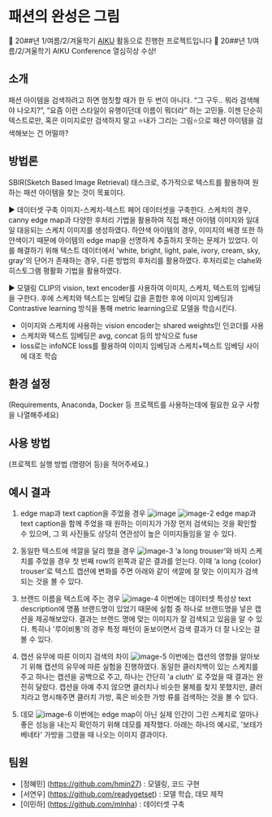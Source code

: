 # 패션의 완성은 그림

📢 20##년 1/여름/2/겨울학기 [AIKU](https://github.com/AIKU-Official) 활동으로 진행한 프로젝트입니다
🎉 20##년 1/여름/2/겨울학기 AIKU Conference 열심히상 수상!

## 소개
패션 아이템을 검색하려고 하면 멈칫할 때가 한 두 번이 아니다. “그 구두.. 뭐라 검색해야 나오지?”, “요즘 이런 스타일이 유행이던데 이름이 뭐더라” 하는 고민들. 이젠 단순히 텍스트로만, 혹은 이미지로만 검색하지 말고 ⭐️내가 그리는 그림⭐️으로 패션 아이템을 검색해보는 건 어떨까?

## 방법론
SBIR(Sketch Based Image Retrieval) 태스크로, 추가적으로 텍스트를 활용하여 원하는 패션 아이템을 찾는 것이 목표이다. 


▶️ 데이터셋 구축
이미지-스케치-텍스트 페어 데이터셋을 구축한다. 스케치의 경우, canny edge map과 다양한 후처리 기법을 활용하여 직접 패션 아이템 이미지와 일대일 대응되는 스케치 이미지를 생성하였다. 하얀색 아이템의 경우, 이미지의 배경 또한 하얀색이기 때문에 아이템의 edge map을 선명하게 추출하지 못하는 문제가 있었다. 이를 해결하기 위해 텍스트 데이터에서 'white, bright, light, pale, ivory, cream, sky, gray'의 단어가 존재하는 경우, 다른 방법의 후처리를 활용하였다.
후처리로는 clahe와 히스토그램 평활화 기법을 활용하였다.

▶️ 모델링
CLIP의 vision, text encoder를 사용하여 이미지, 스케치, 텍스트의 임베딩을 구한다. 후에 스케치와 텍스트는 임베딩 값을 혼합한 후에 이미지 임베딩과 Contrastive learning 방식을 통해 metric learning으로 모델을 학습시킨다. 
 
- 이미지와 스케치에 사용하는 vision encoder는 shared weights인 인코더를 사용
- 스케치와 텍스트 임베딩은 avg, concat 등의 방식으로 fuse
- loss로는 infoNCE loss를 활용하여 이미지 임베딩과 스케치+텍스트 임베딩 사이에 대조 학습

## 환경 설정

(Requirements, Anaconda, Docker 등 프로젝트를 사용하는데에 필요한 요구 사항을 나열해주세요)

## 사용 방법

(프로젝트 실행 방법 (명령어 등)을 적어주세요.)

## 예시 결과
1. edge map과 text caption을 주었을 경우
![image](https://github.com/user-attachments/assets/2b06e9aa-8e01-4a36-9a80-18f7dbbd57e2)
![image-2](https://github.com/user-attachments/assets/0b12b611-b2d0-4fa6-86d1-4bd49ed4790a)
edge map과 text caption을 함께 주었을 때 원하는 이미지가 가장 먼저 검색되는 것을 확인할 수 있으며, 그 외 사진들도 상당히 연관성이 높은 이미지들임을 알 수 있다. 

2. 동일한 텍스트에 색깔을 달리 했을 경우
![image-3](https://github.com/user-attachments/assets/6072a7d9-00fc-41b2-bb8c-b05a6d69ff65)
‘a long trouser’와 바지 스케치를 주었을 경우 첫 번째 row의 왼쪽과 같은 결과를 얻는다. 이때 ‘a long {color} trouser’로 텍스트 캡션에 변화를 주면 아래와 같이 색깔에 잘 맞는 이미지가 검색되는 것을 볼 수 있다. 

3. 브랜드 이름을 텍스트에 주는 경우
![image-4](https://github.com/user-attachments/assets/054911cb-6a76-49ef-b38f-0a9e6b35fdd4)
이번에는 데이터셋 특성상 text description에 명품 브랜드명이 있었기 때문에 실험 중 하나로 브랜드명을 넣은 캡션을 제공해보았다. 결과는 브랜드 명에 맞는 이미지가 잘 검색되고 있음을 알 수 있다. 특히나 '루이비통'의 경우 특정 패턴이 돋보이면서 검색 결과가 더 잘 나오는 걸 볼 수 있다.

4. 캡션 유무에 따른 이미지 검색의 차이
![image-5](https://github.com/user-attachments/assets/f183cd00-09c1-417c-b340-887485aaccda)
이번에는 캡션의 영향을 알아보기 위해 캡션의 유무에 따른 실험을 진행하였다. 동일한 클러치백이 있는 스케치를 주고 하나는 캡션을 공백으로 주고, 하나는 간단히 'a cluth' 로 주었을 때 결과는 완전히 달랐다. 캡션을 아예 주지 않으면 클러치나 비슷한 물체를 찾지 못했지만, 클러치라고 명시해주면 클러치 가방, 혹은 비슷한 가방 류를 검색하는 것을 볼 수 있다. 

5. 데모
![image-6](https://github.com/user-attachments/assets/eb4f3e4e-0c66-46f2-83eb-e8858bc23f2a)
이번에는 edge map이 아닌 실제 인간이 그린 스케치로 얼마나 좋은 성능을 내는지 확인하기 위해 데모를 제작했다. 아래는 하나의 예시로, '보테가 베네타' 가방을 그렸을 때 나오는 이미지 결과이다. 

## 팀원
- [정혜민] (https://github.com/hmin27) : 모델링, 코드 구현
- [서연우] (https://github.com/readygetset) : 모델 학습, 데모 제작
- [이민하] (https://github.com/mlnha) : 데이터셋 구축
